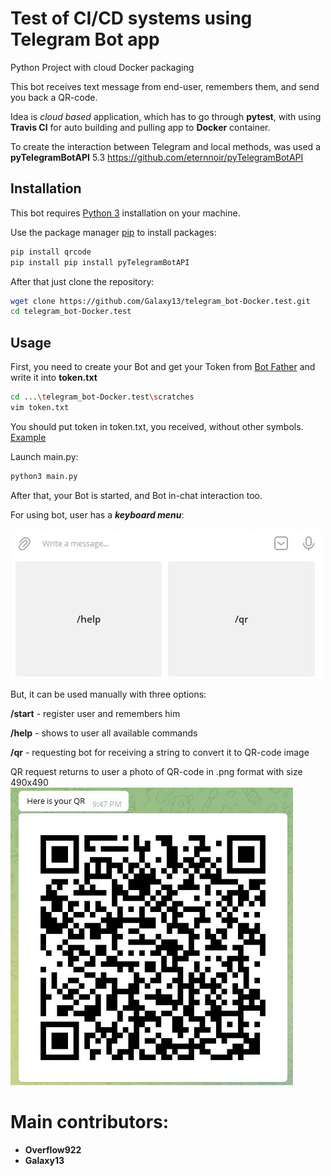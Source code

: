 # Test of CI/CD systems using Telegram Bot app
Python Project with cloud Docker packaging

This bot receives text message from end-user, remembers them, and send you back a QR-code. 

Idea is *cloud based* application, which has to go through **pytest**, with using **Travis CI** for auto building and pulling app to **Docker** container.

To create the interaction between Telegram and local methods, was used a **pyTelegramBotAPI** 5.3
https://github.com/eternnoir/pyTelegramBotAPI
## Installation
This bot requires  [Python 3](https://www.python.org/downloads/) installation on your machine.

Use the package manager [pip](https://pip.pypa.io/en/stable/) to install packages:
```bash
pip install qrcode
pip install pip install pyTelegramBotAPI
```
After that just clone the repository:
```bash
wget clone https://github.com/Galaxy13/telegram_bot-Docker.test.git
cd telegram_bot-Docker.test
```
## Usage
First, you need to create your Bot and get your Token from [Bot Father](t.me/BotFather) and write it into **token.txt**
```bash
cd ...\telegram_bot-Docker.test\scratches
vim token.txt
```
You should put token in token.txt, you received, without other symbols. 
[Example](example_token.txt)

Launch main.py:
```bash
python3 main.py
```
After that, your Bot is started, and Bot in-chat interaction too.

For using bot, user has a _**keyboard menu**_:

![](images/bot.jpg)

But, it can be used manually with three options:

**/start** - register user and remembers him

**/help** - shows to user all available commands

**/qr** - requesting bot for receiving a string to convert it to QR-code image

QR request returns to user a photo of QR-code in .png format with size 490x490![](images/bot_2.jpg)

# Main contributors:
- **Overflow922**
- **Galaxy13**
